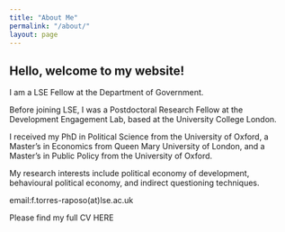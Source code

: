 ```yaml
---
title: "About Me"
permalink: "/about/"
layout: page
---
```


## Hello, welcome to my website! 

I am a LSE Fellow at the Department of Government.

Before joining LSE, I was a Postdoctoral Research Fellow at the Development Engagement Lab, based at the University College London.

I received my PhD in Political Science from the University of Oxford, a Master’s in Economics from Queen Mary University of London, and a Master’s in Public Policy from the University of Oxford.

My research interests include political economy of development, behavioural political economy, and indirect questioning techniques.

email:f.torres-raposo(at)lse.ac.uk

Please find my full CV HERE

